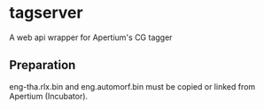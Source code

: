 tagserver
=========

A web api wrapper for Apertium's CG tagger

Preparation
-----------
eng-tha.rlx.bin and eng.automorf.bin must be copied or linked from Apertium (Incubator).
